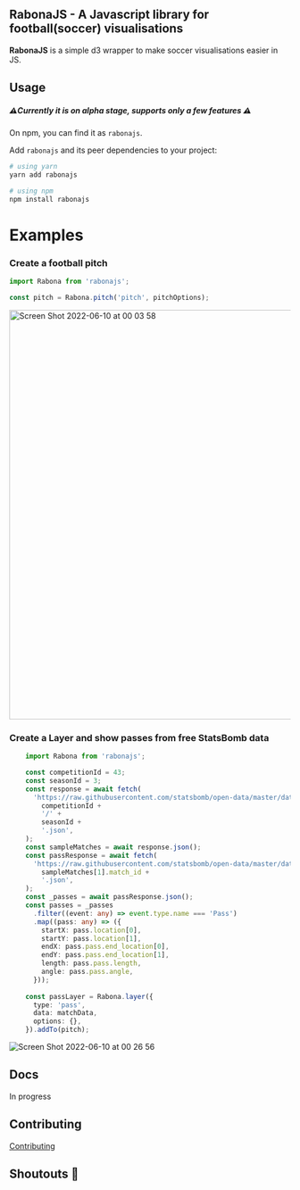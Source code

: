 ## RabonaJS - A Javascript library for football(soccer) visualisations 

**RabonaJS** is a simple d3 wrapper to make soccer visualisations easier in JS. 

## Usage

##### ⚠️Currently it is on alpha stage, supports only a few features ⚠️
On npm, you can find it as `rabonajs`.

Add `rabonajs` and its peer dependencies to your project:

```bash
# using yarn
yarn add rabonajs

# using npm
npm install rabonajs
```



# Examples

### Create a football pitch
```typescript
import Rabona from 'rabonajs';

const pitch = Rabona.pitch('pitch', pitchOptions);
```
<img width="734" alt="Screen Shot 2022-06-10 at 00 03 58" src="https://user-images.githubusercontent.com/812622/172945125-be67346f-561a-4c0e-b467-ca638b3b4ae7.png">


### Create a Layer and show passes from free StatsBomb data
```typescript
    import Rabona from 'rabonajs';

    const competitionId = 43;
    const seasonId = 3;
    const response = await fetch(
      'https://raw.githubusercontent.com/statsbomb/open-data/master/data/matches/' +
        competitionId +
        '/' +
        seasonId +
        '.json',
    );
    const sampleMatches = await response.json();
    const passResponse = await fetch(
      'https://raw.githubusercontent.com/statsbomb/open-data/master/data/events/' +
        sampleMatches[1].match_id +
        '.json',
    );
    const _passes = await passResponse.json();
    const passes = _passes
      .filter((event: any) => event.type.name === 'Pass')
      .map((pass: any) => ({
        startX: pass.location[0],
        startY: pass.location[1],
        endX: pass.pass.end_location[0],
        endY: pass.pass.end_location[1],
        length: pass.pass.length,
        angle: pass.pass.angle,
      }));
      
    const passLayer = Rabona.layer({
      type: 'pass',
      data: matchData,
      options: {},
    }).addTo(pitch);
```

![Screen Shot 2022-06-10 at 00 26 56](https://user-images.githubusercontent.com/812622/172948262-225d96d9-5006-4872-9b22-ebfb9ba7d9b5.png)


## Docs

In progress

## Contributing

[Contributing](CONTRIBUTING.md)

## Shoutouts 🙏


